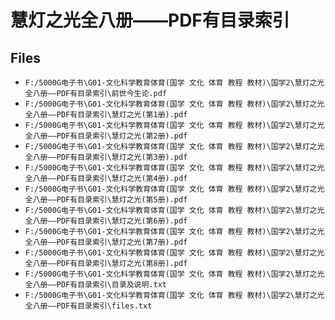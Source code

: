 # 慧灯之光全八册——PDF有目录索引

## Files

- `F:/5000G电子书\G01-文化科学教育体育(国学 文化 体育 教程 教材)\国学2\慧灯之光全八册——PDF有目录索引\前世今生论.pdf`
- `F:/5000G电子书\G01-文化科学教育体育(国学 文化 体育 教程 教材)\国学2\慧灯之光全八册——PDF有目录索引\慧灯之光(第1册).pdf`
- `F:/5000G电子书\G01-文化科学教育体育(国学 文化 体育 教程 教材)\国学2\慧灯之光全八册——PDF有目录索引\慧灯之光(第2册).pdf`
- `F:/5000G电子书\G01-文化科学教育体育(国学 文化 体育 教程 教材)\国学2\慧灯之光全八册——PDF有目录索引\慧灯之光(第3册).pdf`
- `F:/5000G电子书\G01-文化科学教育体育(国学 文化 体育 教程 教材)\国学2\慧灯之光全八册——PDF有目录索引\慧灯之光(第4册).pdf`
- `F:/5000G电子书\G01-文化科学教育体育(国学 文化 体育 教程 教材)\国学2\慧灯之光全八册——PDF有目录索引\慧灯之光(第5册).pdf`
- `F:/5000G电子书\G01-文化科学教育体育(国学 文化 体育 教程 教材)\国学2\慧灯之光全八册——PDF有目录索引\慧灯之光(第6册).pdf`
- `F:/5000G电子书\G01-文化科学教育体育(国学 文化 体育 教程 教材)\国学2\慧灯之光全八册——PDF有目录索引\慧灯之光(第7册).pdf`
- `F:/5000G电子书\G01-文化科学教育体育(国学 文化 体育 教程 教材)\国学2\慧灯之光全八册——PDF有目录索引\慧灯之光(第8册).pdf`
- `F:/5000G电子书\G01-文化科学教育体育(国学 文化 体育 教程 教材)\国学2\慧灯之光全八册——PDF有目录索引\目录及说明.txt`
- `F:/5000G电子书\G01-文化科学教育体育(国学 文化 体育 教程 教材)\国学2\慧灯之光全八册——PDF有目录索引\files.txt`

